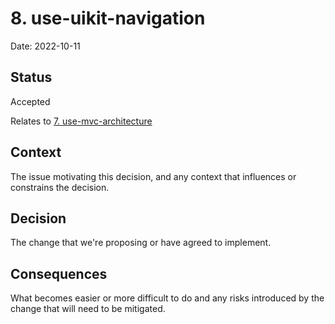 # 8. use-uikit-navigation

Date: 2022-10-11

## Status

Accepted

Relates to [7. use-mvc-architecture](0007-use-mvc-architecture.md)

## Context

The issue motivating this decision, and any context that influences or constrains the decision.

## Decision

The change that we're proposing or have agreed to implement.

## Consequences

What becomes easier or more difficult to do and any risks introduced by the change that will need to be mitigated.
